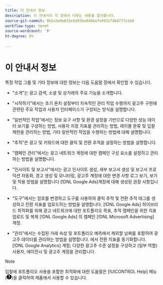 ```yaml
---
title: 이 안내서 정보
description: 이 안내서의 각 장에서 다루는 내용을 알아봅니다.
source-git-commit: 0b5a3e0e633e5d93ba048da7e4931f4bd777e1b0
workflow-type: tm+mt
source-wordcount: '0'
ht-degree: 0%

---
```


# 이 안내서 정보

특정 작업 그룹 및 기타 정보에 대한 정보는 다음 도움말 장에서 확인할 수 있습니다.

* &quot;소개&quot;는 광고 검색, 소셜 및 상거래의 주요 기능을 소개합니다.

* &quot;시작하기&quot;에서는 초기 론치 설정부터 지속적인 관리 작업 수행까지 광고주 구현에 관련된 주요 작업과 사용자 인터페이스가 구성되는 방식을 설명합니다.

* &quot;일반적인 작업&quot;에서는 정보 요구 사항 및 환경 설정을 기반으로 다양한 성능 데이터 보기를 구성하는 방법, 사용자 지정 지표를 관리하는 방법, 레이블 분류 및 입찰 제한을 관리하는 방법, 기타 일반적인 작업을 수행하는 방법에 대해 설명합니다.

* &quot;추적&quot;은 광고 및 키워드에 대한 클릭 및 전환 추적을 설정하는 방법을 설명합니다.

* &quot;캠페인 관리&quot;에서는 광고 네트워크 계정에 대한 캠페인 구성 요소를 설정하고 관리하는 방법을 설명합니다.

* &quot;인사이트 및 보고서&quot;에서는 광고 인사이트 생성, 세부 보고서 생성 및 보고서 프로덕션 자동화, 경고 생성 및 모니터링, 광고주 계정에 대한 변경 사항 로그 보기, 보기 및 적용 방법을 설명합니다 [!DNL Google Ads]계정에 대해 생성된 권장 사항입니다.

* &quot;도구&quot;에서는 암호를 변경하고 도구를 사용하여 클릭 추적 및 전환 추적 태그를 생성하고 전환 지표를 업로드하는 방법을 설명합니다. [!DNL Google Ads] 하이브리드 최적화를 위해 광고 네트워크에 대한 포트폴리오 목표, 추적 캠페인을 위한 지표 업로드 및 복제 [!DNL Google Ads] 의 캠페인 [!DNL Microsoft Advertising] 계정.

* &quot;관리&quot;에서는 수집된 거래 속성 및 포트폴리오 예측에서 제외할 날짜를 포함하여 광고주 데이터를 관리하는 방법을 설명합니다. 에서 전환 지표를 동기화합니다. [!DNL Google Analytics] 계정; 다양한 광고주 수준 설정을 구성하고 (일부 역할) 사용자, 에이전시 및 광고주 계정을 관리합니다.

>[!NOTE]
>
>입찰에 포트폴리오 사용을 포함한 최적화에 대한 도움말은 [!UICONTROL Help] 메뉴 (![도움말 메뉴](/help/search-social-commerce/assets/help-main-menu.png "도움말 메뉴"))을 클릭하여 제품에서 사용할 수 있습니다.
